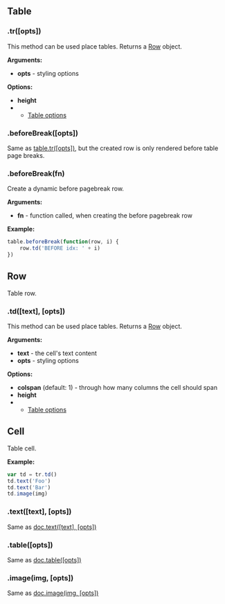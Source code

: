 ## Table

### .tr([opts])

This method can be used place tables. Returns a [Row](table.md#row) object.

**Arguments:**

- **opts** - styling options

**Options:**

- **height**
- + [Table options](document.md#tableopts)

### .beforeBreak([opts])

Same as [table.tr([opts])](#beforebreakopts), but the created row is only rendered before table page breaks.

### .beforeBreak(fn)

Create a dynamic before pagebreak row.

**Arguments:**

- **fn** - function called, when creating the before pagebreak row

**Example:**

```js
table.beforeBreak(function(row, i) {
    row.td('BEFORE idx: ' + i)
})
```


## Row

Table row.

### .td([text], [opts])

This method can be used place tables. Returns a [Row](table.md#row) object.

**Arguments:**

- **text** - the cell's text content
- **opts** - styling options

**Options:**

- **colspan** (default: 1) - through how many columns the cell should span
- **height**
- + [Table options](document.md#tableopts)

## Cell

Table cell.

**Example:**

```js
var td = tr.td()
td.text('Foo')
td.text('Bar')
td.image(img)
```

### .text([text], [opts])

Same as [doc.text([text], [opts])](document.md#texttext-opts)

### .table([opts])

Same as [doc.table([opts])](document.md#tableopts)

### .image(img, [opts])

Same as [doc.image(img, [opts])](document.md#imageimg-opts)
